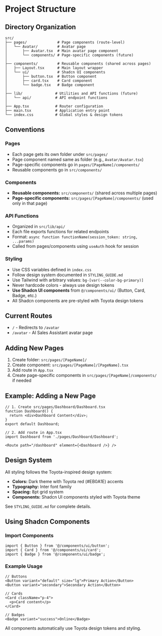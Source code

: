 # Project Structure

## Directory Organization

```
src/
├── pages/              # Page components (route-level)
│   └── Avatar/         # Avatar page
│       ├── Avatar.tsx  # Main avatar page component
│       └── components/ # Page-specific components (future)
│
├── components/         # Reusable components (shared across pages)
│   ├── Layout.tsx      # Main layout wrapper
│   └── ui/             # Shadcn UI components
│       ├── button.tsx  # Button component
│       ├── card.tsx    # Card component
│       └── badge.tsx   # Badge component
│
├── lib/               # Utilities and API functions (future)
│   └── api/           # API endpoint functions
│
├── App.tsx            # Router configuration
├── main.tsx           # Application entry point
└── index.css          # Global styles & design tokens
```

## Conventions

### Pages
- Each page gets its own folder under `src/pages/`
- Page component named same as folder (e.g., `Avatar/Avatar.tsx`)
- Page-specific components go in `pages/[PageName]/components/`
- Reusable components go in `src/components/`

### Components
- **Reusable components:** `src/components/` (shared across multiple pages)
- **Page-specific components:** `src/pages/[PageName]/components/` (used only in that page)

### API Functions
- Organized in `src/lib/api/`
- Each file exports functions for related endpoints
- Format: `async function functionName(session_token: string, ...params)`
- Called from pages/components using `useAuth` hook for session

### Styling
- Use CSS variables defined in `index.css`
- Follow design system documented in `STYLING_GUIDE.md`
- Use Tailwind with arbitrary values: `bg-[var(--color-bg-primary)]`
- Never hardcode colors - always use design tokens
- **Use Shadcn UI components** from `@/components/ui/` (Button, Card, Badge, etc.)
- All Shadcn components are pre-styled with Toyota design tokens

## Current Routes

- `/` - Redirects to `/avatar`
- `/avatar` - AI Sales Assistant avatar page

## Adding New Pages

1. Create folder: `src/pages/[PageName]/`
2. Create component: `src/pages/[PageName]/[PageName].tsx`
3. Add route in `App.tsx`
4. Create page-specific components in `src/pages/[PageName]/components/` if needed

## Example: Adding a New Page

```tsx
// 1. Create src/pages/Dashboard/Dashboard.tsx
function Dashboard() {
  return <div>Dashboard Content</div>;
}
export default Dashboard;

// 2. Add route in App.tsx
import Dashboard from './pages/Dashboard/Dashboard';

<Route path="/dashboard" element={<Dashboard />} />
```

## Design System

All styling follows the Toyota-inspired design system:
- **Colors:** Dark theme with Toyota red (#EB0A1E) accents
- **Typography:** Inter font family
- **Spacing:** 8pt grid system
- **Components:** Shadcn UI components styled with Toyota theme

See `STYLING_GUIDE.md` for complete details.

## Using Shadcn Components

### Import Components

```tsx
import { Button } from '@/components/ui/button';
import { Card } from '@/components/ui/card';
import { Badge } from '@/components/ui/badge';
```

### Example Usage

```tsx
// Buttons
<Button variant="default" size="lg">Primary Action</Button>
<Button variant="secondary">Secondary Action</Button>

// Cards
<Card className="p-4">
  <p>Card content</p>
</Card>

// Badges
<Badge variant="success">Online</Badge>
```

All components automatically use Toyota design tokens and styling.

